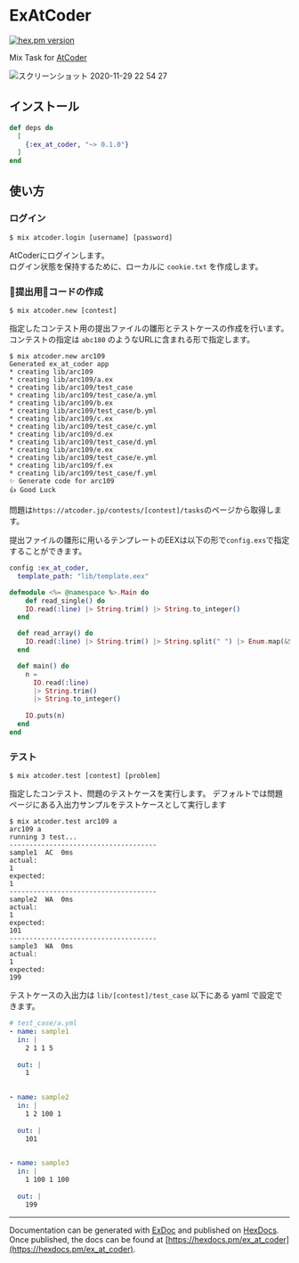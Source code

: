 # ExAtCoder

[![hex.pm version](https://img.shields.io/hexpm/v/ex_at_coder.svg)](https://hex.pm/packages/ex_at_coder)

Mix Task for [AtCoder](https://atcoder.jp/)

![スクリーンショット 2020-11-29 22 54 27](https://user-images.githubusercontent.com/16176282/100543886-e34e2f80-3295-11eb-97a9-182ba6aa1834.png)

## インストール

```elixir
def deps do
  [
    {:ex_at_coder, "~> 0.1.0"}
  ]
end
```

## 使い方

### ログイン

```
$ mix atcoder.login [username] [password]
```

AtCoderにログインします。  
ログイン状態を保持するために、ローカルに `cookie.txt` を作成します。


### 提出用コードの作成

```
$ mix atcoder.new [contest]
```

指定したコンテスト用の提出ファイルの雛形とテストケースの作成を行います。  
コンテストの指定は `abc180` のようなURLに含まれる形で指定します。

```
$ mix atcoder.new arc109
Generated ex_at_coder app
* creating lib/arc109
* creating lib/arc109/a.ex
* creating lib/arc109/test_case
* creating lib/arc109/test_case/a.yml
* creating lib/arc109/b.ex
* creating lib/arc109/test_case/b.yml
* creating lib/arc109/c.ex
* creating lib/arc109/test_case/c.yml
* creating lib/arc109/d.ex
* creating lib/arc109/test_case/d.yml
* creating lib/arc109/e.ex
* creating lib/arc109/test_case/e.yml
* creating lib/arc109/f.ex
* creating lib/arc109/test_case/f.yml
✨ Generate code for arc109
👍 Good Luck
```

問題は`https://atcoder.jp/contests/[contest]/tasks`のページから取得します。  

提出ファイルの雛形に用いるテンプレートのEEXは以下の形で`config.exs`で指定することができます。

```elixir
config :ex_at_coder,
  template_path: "lib/template.eex"
```

```elixir
defmodule <%= @namespace %>.Main do
    def read_single() do
    IO.read(:line) |> String.trim() |> String.to_integer()
  end

  def read_array() do
    IO.read(:line) |> String.trim() |> String.split(" ") |> Enum.map(&String.to_integer/1)
  end

  def main() do
    n = 
      IO.read(:line)
      |> String.trim()
      |> String.to_integer()
   
    IO.puts(n)
  end
end
```

### テスト

```
$ mix atcoder.test [contest] [problem]
```

指定したコンテスト、問題のテストケースを実行します。
デフォルトでは問題ページにある入出力サンプルをテストケースとして実行します

```
$ mix atcoder.test arc109 a
arc109 a
running 3 test...
-------------------------------------
sample1  AC  0ms
actual:
1
expected:
1
-------------------------------------
sample2  WA  0ms
actual:
1
expected:
101
-------------------------------------
sample3  WA  0ms
actual:
1
expected:
199
```

テストケースの入出力は `lib/[contest]/test_case` 以下にある yaml で設定できます。

```yml
# test_case/a.yml
- name: sample1
  in: |
    2 1 1 5
    
  out: |
    1
    

- name: sample2
  in: |
    1 2 100 1
    
  out: |
    101
    

- name: sample3
  in: |
    1 100 1 100
    
  out: |
    199

```

---

Documentation can be generated with [ExDoc](https://github.com/elixir-lang/ex_doc)
and published on [HexDocs](https://hexdocs.pm). Once published, the docs can
be found at [https://hexdocs.pm/ex_at_coder](https://hexdocs.pm/ex_at_coder).
